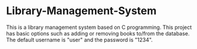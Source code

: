 # Library-Management-System
This is a library management system based on C programming.
This project has basic options such as adding or removing books to/from the database.
The default username is "user" and the password is "1234".

